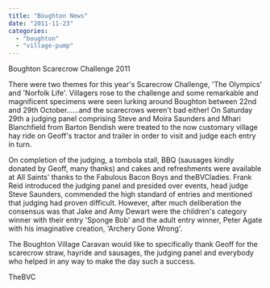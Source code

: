 ```yaml
---
title: "Boughton News"
date: "2011-11-23"
categories: 
  - "boughton"
  - "village-pump"
---
```


Boughton Scarecrow Challenge 2011

There were two themes for this year's Scarecrow Challenge, 'The Olympics' and 'Norfolk Life'. Villagers rose to the challenge and some remarkable and magnificent specimens were seen lurking around Boughton between 22nd and 29th October......and the scarecrows weren't bad either! On Saturday 29th a judging panel comprising Steve and Moira Saunders and Mhari Blanchfield from Barton Bendish were treated to the now customary village hay ride on Geoff's tractor and trailer in order to visit and judge each entry in turn.

On completion of the judging, a tombola stall, BBQ (sausages kindly donated by Geoff, many thanks) and cakes and refreshments were available at All Saints' thanks to the Fabulous Bacon Boys and theBVCladies. Frank Reid introduced the judging panel and presided over events, head judge Steve Saunders, commended the high standard of entries and mentioned that judging had proven difficult. However, after much deliberation the consensus was that Jake and Amy Dewart were the children's category winner with their entry 'Sponge Bob' and the adult entry winner, Peter Agate with his imaginative creation, 'Archery Gone Wrong'.

The Boughton Village Caravan would like to specifically thank Geoff for the scarecrow straw, hayride and sausages, the judging panel and everybody who helped in any way to make the day such a success.

TheBVC
